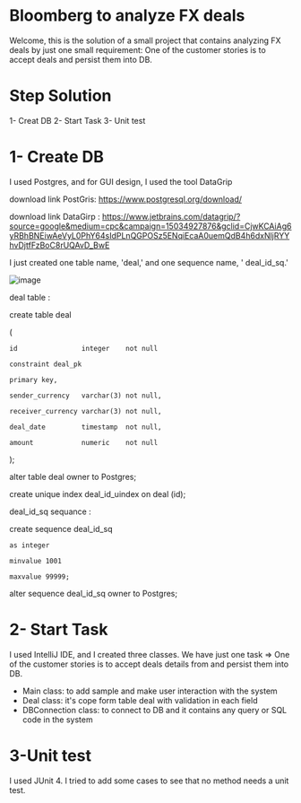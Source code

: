 # Bloomberg to analyze FX deals

Welcome, this is the solution of a small project that contains analyzing FX deals by just one small requirement: One of the customer stories is to accept deals and persist them into DB.

# Step Solution
1- Creat DB
2- Start Task
3- Unit test

# 1- Create DB
I used Postgres, and for GUI design, I used the tool DataGrip

download link  PostGris: https://www.postgresql.org/download/

download link DataGirp   : https://www.jetbrains.com/datagrip/?source=google&medium=cpc&campaign=15034927876&gclid=CjwKCAiAg6yRBhBNEiwAeVyL0PhY64sIdPLnQGPOSz5ENqiEcaA0uemQdB4h6dxNljRYYhvDjtfFzBoC8rUQAvD_BwE

I just created one table name, 'deal,' and one sequence name, ' deal_id_sq.'


![image](https://user-images.githubusercontent.com/39570598/157900052-7a2d7f7f-2332-4bcb-ba1b-4b8e99c0b132.png)






deal table :

create table deal

(

    id                integer    not null
    
    constraint deal_pk
    
    primary key,
    
    sender_currency   varchar(3) not null,
    
    receiver_currency varchar(3) not null,
    
    deal_date         timestamp  not null,
    
    amount            numeric    not null
    
);

alter table deal owner to Postgres;

create unique index deal_id_uindex on deal (id);

deal_id_sq sequance :

create sequence deal_id_sq

    as integer
    
    minvalue 1001
    
    maxvalue 99999;

alter sequence deal_id_sq owner to Postgres;


# 2-  Start Task

I used IntelliJ IDE, and I created three classes. We have just one task => One of the customer stories is to accept deals details from and persist them into DB.

 * Main class: to add sample and make user interaction with the system
 * Deal class: it's cope form table deal with validation in each field
 * DBConnection class: to connect to DB and it contains any query or SQL code in the system

# 3-Unit test

I used JUnit 4. I tried to add some cases to see that no method needs a unit test. 
